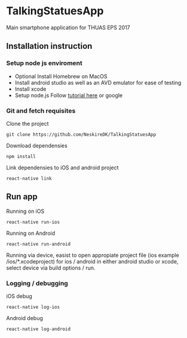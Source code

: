 # TalkingStatuesApp
Main smartphone application for THUAS EPS 2017

## Installation instruction

### Setup node js enviroment
- Optional Install Homebrew on MacOS
- Install android studio as well as an AVD emulator for ease of testing
- Install xcode 
- Setup node.js 
Follow [tutorial here](https://facebook.github.io/react-native/docs/getting-started.html) or google 

### Git and fetch requisites
Clone the project
```
git clone https://github.com/NeskireDK/TalkingStatuesApp
```

Download dependensies
```
npm install
```
Link dependensies to iOS and android project
```
react-native link
```

## Run app
Running on iOS
```
react-native run-ios
```
Running on Android 
```
react-native run-android
```

Running via device, easist to open appropiate project file (ios example /ios/*.xcodeproject) for ios / android in either android studio or xcode, select device via build options / run.
 
 ### Logging / debugging 
 iOS debug
 ```
 react-native log-ios
 ```
  Android debug
  ```
  react-native log-android
  ```
  